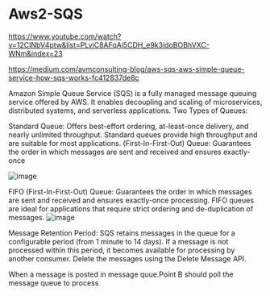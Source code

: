 # Aws2-SQS
https://www.youtube.com/watch?v=12CINbV4ptw&list=PLviC8AFqAj5CDH_e9k3idoBOBhVXC-WNm&index=23


https://medium.com/avmconsulting-blog/aws-sqs-aws-simple-queue-service-how-sqs-works-fc412837de8c


Amazon Simple Queue Service (SQS) is a fully managed message queuing service offered by AWS. It enables decoupling and scaling of microservices, distributed systems, and serverless applications.
Two Types of Queues:

Standard Queue: Offers best-effort ordering, at-least-once delivery, and nearly unlimited throughput. Standard queues provide high throughput and are suitable for most applications.
 (First-In-First-Out) Queue: Guarantees the order in which messages are sent and received and ensures exactly-once

 
 ![image](https://github.com/user-attachments/assets/7590a641-3b1c-4ad5-8fe0-ec182733e0c9)

 FIFO (First-In-First-Out) Queue: Guarantees the order in which messages are sent and received and ensures exactly-once processing. 
 FIFO queues are ideal for applications that require strict ordering and de-duplication of messages.
 ![image](https://github.com/user-attachments/assets/391129d0-bc3e-4c01-9365-b5ccd93c64e3)

Message Retention Period: SQS retains messages in the queue for a configurable period (from 1 minute to 14 days). If a message is not processed within this period, it becomes available for processing by another consumer.
Delete the messages using the Delete Message API.

When a message is posted in message quue.Point B should poll the message queue to process
